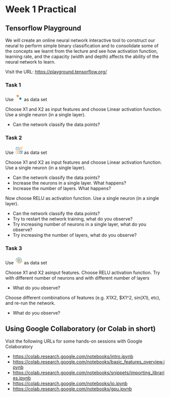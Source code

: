 # Week 1 Practical 

## Tensorflow Playground 

We will create an online neural network interactive tool to construct our neural to perform simple binary classification and to consolidate some of the concepts we learnt from the lecture and see how activation function, learning rate, and the capacity (width and depth) affects the ability of the neural network to learn.

Visit the URL: https://playground.tensorflow.org/


### Task 1

Use <img heigth=25 width=25 src="images/dataset1.png"/> as data set

Choose X1 and X2 as input features and choose Linear activation function. Use a single neuron (in a single layer). 
- Can the network classify the data points? 

### Task 2 

Use <img heigth=25 width=25 src="images/dataset2.png"/> as data set

Choose X1 and X2 as input features and choose Linear activation function. Use a single neuron (in a single layer). 
- Can the network classify the data points? 
- Increase the neurons in a single layer. What happens? 
- Increase the number of layers. What happens?

Now choose RELU as activation function. Use a single neuron (in a single layer). 

- Can the network classify the data points? 
- Try to restart the network training, what do you observe? 
- Try increasing number of neurons in a single layer, what do you observe? 
- Try increasing the number of layers, what do you observe? 

### Task 3

Use <img heigth=25 width=25 src="images/dataset3.png"/> as data set

Choose X1 and X2 asinput features. Choose RELU activation function. Try with different number of neurons and with different number of layers
- What do you observe? 

Choose different combinations of features (e.g. X1X2, $X1^2, sin(X1), etc), and re-run the network. 
- What do you observe?


## Using Google Collaboratory (or Colab in short) 

Visit the following URLs for some hands-on sessions with Google Colaboratory

- https://colab.research.google.com/notebooks/intro.ipynb
- https://colab.research.google.com/notebooks/basic_features_overview.ipynb
- https://colab.research.google.com/notebooks/snippets/importing_libraries.ipynb
- https://colab.research.google.com/notebooks/io.ipynb
- https://colab.research.google.com/notebooks/gpu.ipynb






